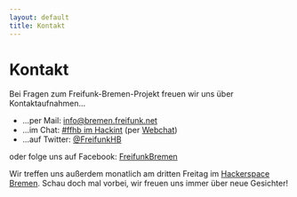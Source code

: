 ```yaml
---
layout: default
title: Kontakt
---
```

Kontakt
=======

Bei Fragen zum Freifunk-Bremen-Projekt freuen wir uns über Kontaktaufnahmen…

* …per Mail: [info@bremen.freifunk.net](mailto:info@bremen.freifunk.net)
* …im Chat: [#ffhb im Hackint](irc://irc.hackint.org/ffhb) (per <a href="https://kiwiirc.com/client/irc.hackint.org/ffhb" target="_blank">Webchat</a>)
* …auf Twitter: [@FreifunkHB](https://twitter.com/FreifunkHB)

oder folge uns auf Facebook: [FreifunkBremen](https://www.facebook.com/FreifunkBremen)

Wir treffen uns außerdem monatlich am dritten Freitag im [Hackerspace
Bremen](https://www.hackerspace-bremen.de/anfahrt/). Schau doch mal vorbei, wir
freuen uns immer über neue Gesichter!
